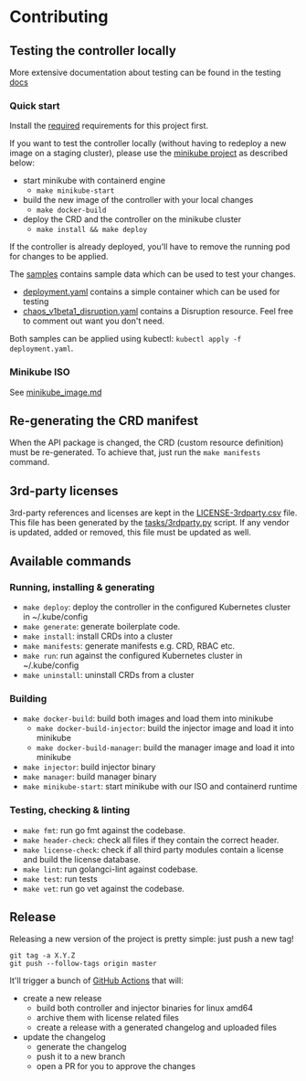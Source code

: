 # Contributing

## Testing the controller locally

More extensive documentation about testing can be found in the testing [docs](docs/testing.md)

### Quick start

Install the [required](docs/testing.md#requirements) requirements for this project first.

If you want to test the controller locally (without having to redeploy a new image on a staging cluster), please use the [minikube project](https://kubernetes.io/docs/setup/learning-environment/minikube/) as described below:

* start minikube with containerd engine
  * `make minikube-start`
* build the new image of the controller with your local changes
  * `make docker-build`
* deploy the CRD and the controller on the minikube cluster
  * `make install && make deploy`

If the controller is already deployed, you'll have to remove the running pod for changes to be applied.

The [samples](config/samples) contains sample data which can be used to test your changes.

* [deployment.yaml](config/samples/deployment.yaml) contains a simple container which can be used for testing
* [chaos_v1beta1_disruption.yaml](config/samples/chaos_v1beta1_disruption.yaml) contains a Disruption resource. Feel free to comment out want you don't need.

Both samples can be applied using kubectl: `kubectl apply -f deployment.yaml`.

### Minikube ISO

See [minikube_image.md](docs/minikube_image.md)

## Re-generating the CRD manifest

When the API package is changed, the CRD (custom resource definition) must be re-generated. To achieve that, just run the `make manifests` command.

## 3rd-party licenses

3rd-party references and licenses are kept in the [LICENSE-3rdparty.csv](LICENSE-3rdparty.csv) file. This file has been generated by the [tasks/3rdparty.py](tasks/3rdparty.py) script. If any vendor is updated, added or removed, this file must be updated as well.

## Available commands

### Running, installing & generating

* `make deploy`: deploy the controller in the configured Kubernetes cluster in ~/.kube/config
* `make generate`: generate boilerplate code.
* `make install`: install CRDs into a cluster
* `make manifests`: generate manifests e.g. CRD, RBAC etc.
* `make run`: run against the configured Kubernetes cluster in ~/.kube/config
* `make uninstall`: uninstall CRDs from a cluster

### Building

* `make docker-build`: build both images and load them into minikube
  * `make docker-build-injector`: build the injector image and load it into minikube
  * `make docker-build-manager`: build the manager image and load it into minikube
* `make injector`: build injector binary
* `make manager`: build manager binary
* `make minikube-start`: start minikube with our ISO and containerd runtime

### Testing, checking & linting

* `make fmt`: run go fmt against the codebase.
* `make header-check`: check all files if they contain the correct header.
* `make license-check`: check if all third party modules contain a license and build the license database.
* `make lint`: run golangci-lint against codebase.
* `make test`: run tests
* `make vet`: run go vet against the codebase.

## Release

Releasing a new version of the project is pretty simple: just push a new tag!

```
git tag -a X.Y.Z
git push --follow-tags origin master
```

It'll trigger a bunch of [GitHub Actions](https://github.com/DataDog/chaos-controller/blob/master/.github/workflows/release.yml) that will:

* create a new release
  * build both controller and injector binaries for linux amd64
  * archive them with license related files
  * create a release with a generated changelog and uploaded files
* update the changelog
  * generate the changelog
  * push it to a new branch
  * open a PR for you to approve the changes
